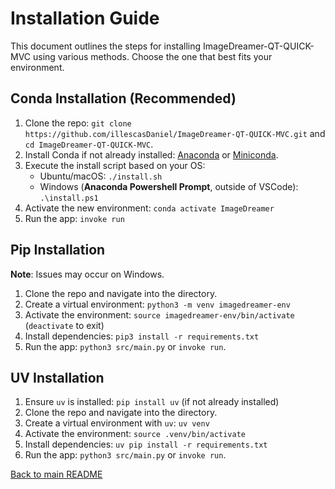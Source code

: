 # Installation Guide

This document outlines the steps for installing ImageDreamer-QT-QUICK-MVC using various methods. Choose the one that best fits your environment.

## Conda Installation (Recommended)

1. Clone the repo: `git clone https://github.com/illescasDaniel/ImageDreamer-QT-QUICK-MVC.git` and `cd ImageDreamer-QT-QUICK-MVC`.
2. Install Conda if not already installed: [Anaconda](https://www.anaconda.com/download) or [Miniconda](https://docs.conda.io/en/latest/miniconda.html).
3. Execute the install script based on your OS:
   - Ubuntu/macOS: `./install.sh`
   - Windows (**Anaconda Powershell Prompt**, outside of VSCode): `.\install.ps1`
4. Activate the new environment: `conda activate ImageDreamer`
5. Run the app: `invoke run`

## Pip Installation

**Note**: Issues may occur on Windows.

1. Clone the repo and navigate into the directory.
2. Create a virtual environment: `python3 -m venv imagedreamer-env`
3. Activate the environment: `source imagedreamer-env/bin/activate` (`deactivate` to exit)
4. Install dependencies: `pip3 install -r requirements.txt`
5. Run the app: `python3 src/main.py` or `invoke run`.

## UV Installation

1. Ensure `uv` is installed: `pip install uv` (if not already installed)
2. Clone the repo and navigate into the directory.
3. Create a virtual environment with `uv`: `uv venv`
4. Activate the environment: `source .venv/bin/activate`
5. Install dependencies: `uv pip install -r requirements.txt`
6. Run the app: `python3 src/main.py` or `invoke run`.

[Back to main README](../README.md)
